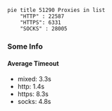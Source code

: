
```mermaid
pie title 51290 Proxies in list
    "HTTP" : 22587
    "HTTPS": 6331
    "SOCKS" : 28005
```

### Some Info
#### Average Timeout

- mixed: 3.3s
- http: 1.4s
- https: 8.3s
- socks: 4.8s